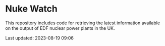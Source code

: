 # Nuke Watch

This repository includes code for retrieving the latest information available on the output of EDF nuclear power plants in the UK.

Last updated: 2023-08-19 09:06